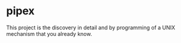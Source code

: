 # pipex
This project is the discovery in detail and by programming of a UNIX
mechanism that you already know.
